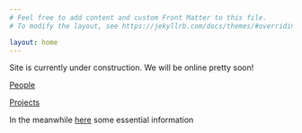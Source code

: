 ```yaml
---
# Feel free to add content and custom Front Matter to this file.
# To modify the layout, see https://jekyllrb.com/docs/themes/#overriding-theme-defaults

layout: home
---
```

 Site is currently under construction. We will be online pretty soon!
 
 
 [People](https://www.deib.polimi.it/ita/linee-di-ricerca/lista-personale/85)
 
 [Projects](https://www.deib.polimi.it/ita/linee-di-ricerca/progetti/85)
 
 

 In the meanwhile [here](https://www.deib.polimi.it/eng/research-lines/details/85) some essential information

 
